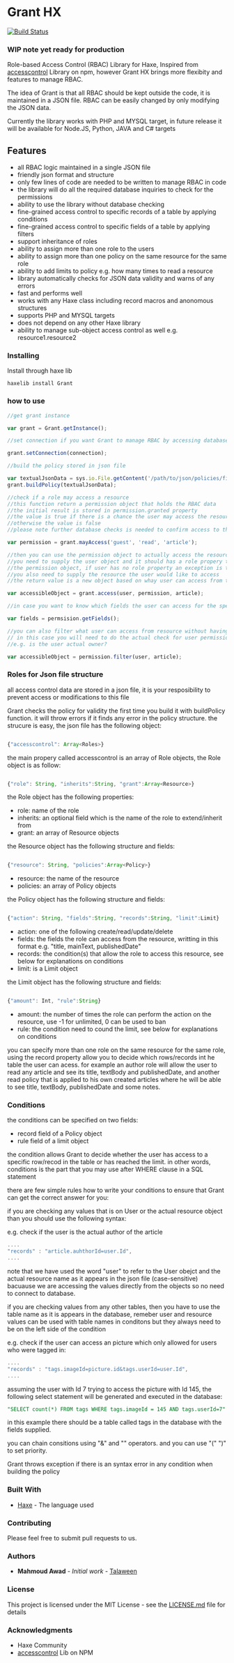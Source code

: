 # Grant HX  
<a href="#"><img src="https://img.shields.io/travis/onury/accesscontrol.svg?branch=master&style=flat-square" alt="Build Status" /></a>

### WIP note yet ready for production

Role-based Access Control (RBAC) Library for Haxe, Inspired from [accesscontrol](https://www.npmjs.com/package/accesscontrol) Library on npm, however Grant HX brings more flexibity and features to manage RBAC.

The idea of Grant is that all RBAC should be kept outside the code, it is maintained in a JSON file. RBAC can be easily changed by only modifying the JSON data.

Currently the library works with PHP and MYSQL target, in future release it will be available for Node.JS, Python, JAVA and C# targets

## Features

* all RBAC logic maintained in a single JSON file
* friendly json format and structure
* only few lines of code are needed to be written to manage RBAC in code
* the library will do all the required database inquiries to check for the permissions
* ability to use the library without database checking
* fine-grained access control to specific records of a table by applying conditions 
* fine-grained access control to specific fields of a table by applying filters
* support inheritance of roles
* ability to assign more than one role to the users
* ability to assign more than one policy on the same resource for the same role
* ability to add limits to policy e.g. how many times to read a resource
* library automatically checks for JSON data validity and warns of any errors
* fast and performs well
* works with any Haxe class including record macros and anonomous structures
* supports PHP and MYSQL targets
* does not depend on any other Haxe library
* ability to manage sub-object access control as well e.g. resource1.resource2

### Installing

Install through haxe lib

```
haxelib install Grant
```
### how to use

```js
//get grant instance

var grant = Grant.getInstance();

//set connection if you want Grant to manage RBAC by accessing database 

grant.setConnection(connection);

//build the policy stored in json file

var textualJsonData = sys.io.File.getContent('/path/to/json/policies/file.json');
grant.buildPolicy(textualJsonData);

//check if a role may access a resource
//this function return a permission object that holds the RBAC data
//the initial result is stored in permission.granted property
//the value is true if there is a chance the user may access the resource
//otherwise the value is false
//please note further database checks is needed to confirm access to the resource

var permission = grant.mayAccess('guest', 'read', 'article');

//then you can use the permission object to actually access the resource
//you need to supply the user object and it should has a role propery that matches the same role used to create 
//the permission object, if user has no role property an exception is thrown
//you also need to supply the resource the user would like to access
//the return value is a new object based on whay user can access from the resource

var accessibleObject = grant.access(user, permission, article);

//in case you want to know which fields the user can access for the specified action

var fields = permsision.getFields();

//you can also filter what user can access from resource without having Grant to access DB
// in this case you will need to do the actual check for user permission by yourself
//e.g. is the user actual owner?

var accessibleObject = permission.filter(user, article);

```

### Roles for Json file structure

all access control data are stored in a json file, it is your resposibility to prevent access or modifications to this file

Grant checks the policy for validity the first time you build it with buildPolicy function. it will throw errors if it finds any error in the policy structure. the strucure is easy, the json file has the following object:

```js

{"accesscontrol": Array<Roles>}

```
the main propery called accesscontrol is an array of Role objects, the Role object is as follow:

```js

{"role": String, "inherits":String, "grant":Array<Resource>}

```

the Role object has the following properties:

* role: name of the role
* inherits: an optional field which is the name of the role to extend/inherit from
* grant: an array of Resource objects

the Resource object has the following structure and fields:

```js

{"resource": String, "policies":Array<Policy>}

```

* resource: the name of the resource
* policies: an array of Policy objects

the Policy object has the following structure and fields:

```js

{"action": String, "fields":String, "records":String, "limit":Limit}

```

* action: one of the following create/read/update/delete
* fields: the fields the role can access from the resource, writting in this format e.g. "title, mainText, publishedDate"
* records: the condition(s) that allow the role to access this resource, see below for explanations on conditions
* limit: is a Limit object

the Limit object has the following structure and fields:

```js

{"amount": Int, "rule":String}

```

* amount: the number of times the role can perform the action on the resource, use -1 for unlimited, 0 can be used to ban
* rule: the condition need to cound the limit, see below for explanations on conditions

you can specify more than one role on the same resource for the same role, using the record property allow you to decide which rows/records int he table the user can acess. for example an author role will allow the user to read any article and see its title, textBody and publishedDate, and another read policy that is applied to his own created articles where he will be able to see title, textBody, publishedDate and some notes.

### Conditions

the conditions can be specified on two fields:

* record field of a Policy object
* rule field of a limit object

the condition allows Grant to decide whether the user has access to a specific row/recod in the table or has reached the limit. in other words, conditions is the part that you may use after WHERE clause in a SQL statement

there are few simple rules how to write your conditions to ensure that Grant can get the correct answer for you:

if you are checking any values that is on User or the actual resource object than you should use the following syntax:

e.g. check if the user is the actual author of the article

```js
....
"records" : "article.auhthorId=user.Id",
....
```
note that we have used the word  "user" to refer to the User obejct and the actual resource name as it appears in the json file (case-sensitive) bacuause we are accessing the values directly from the objects so no need to connect to database.

if you are checking values from any other tables, then you have to use the table name as it is appears in the database, remeber user and resource values can be used with table names in conditons but they always need to be on the left side of the condition 

e.g. check if the user can access an picture which only allowed for users who were tagged in:

```js
....
"records" : "tags.imageId=picture.id&tags.userId=user.Id",
....
```

assuming the user with Id 7 trying to access the picture with Id 145, the following select statement will be generated and executed in the database:

```sql
"SELECT count(*) FROM tags WHERE tags.imageId = 145 AND tags.userId=7"
```

in this example there should be a table called tags in the database with the fields supplied.

you can chain consitions using "&" and "" operators. and you can use "(" ")" to set priority.

Grant throws exception if there is an syntax error in any condition when building the policy


### Built With

* [Haxe](http://www.haxe.org/) - The language used

### Contributing

Please feel free to submit pull requests to us.


### Authors

* **Mahmoud Awad** - *Initial work* - [Talaween](https://github.com/talaween)

### License

This project is licensed under the MIT License - see the [LICENSE.md](LICENSE.md) file for details

### Acknowledgments

* Haxe Community
* [accesscontrol](https://www.npmjs.com/package/accesscontrol) Lib on NPM





